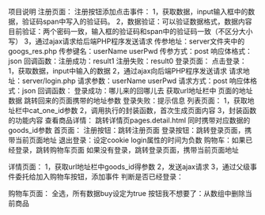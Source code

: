 项目说明
注册页面：
注册按钮添加点击事件：
1，获取数据，input输入框中的数据，验证码span中写入的验证码。
2，数据验证：可以验证数据格式，数据内容
目前验证：两个密码一致，输入框的验证码和span中的验证码一致（不区分大小写）
3，通过ajax请求给后端PHP程序发送请求
传参地址：server文件夹中的googs_res.php
传参键名：userName userPwd
传参方式：post
响应体格式：json
回调函数：注册成功：result1
注册失败：result0
登录页面：
点击登录：
1，获取数据，input中输入的数据
2，通过ajax向后端PHP程序发送请求
请求地址：server/login.php
请求参数：userName userPwd
请求方式：post
响应体格式：json
回调函数：
登录成功：哪儿来的回哪儿去
获取url地址栏中 页面的地址数据
跳转回来的页面携带的地址参数
登录失败：提示信息
列表页面：
1，获取地址栏中cat_one_id参数
2，调用执行的封装函数，首次生成页面内容
3，封装函数的功能内容
查看商品详情：
跳转详情页pages.detail.html
同时携带对应数据的goods_id参数
首页面：
注册按钮：跳转注册页面
登录按钮：跳转登录页面，携带当前页面地址
退出登录：设定cookie login属性的时间为负数
购物车：如果已经登录，跳转购物车页面
如果没有登录，跳转登录页面，携带当前页面地址

详情页面：
1，获取url地址栏中goods_id得参数
2，发送ajax请求
3，通过父级事件委托给加入购物车按钮，添加事件
判断是否已经登录：


购物车页面：
全选，所有数据buy设定为true
按钮我不想要了：从数组中删除当前商品